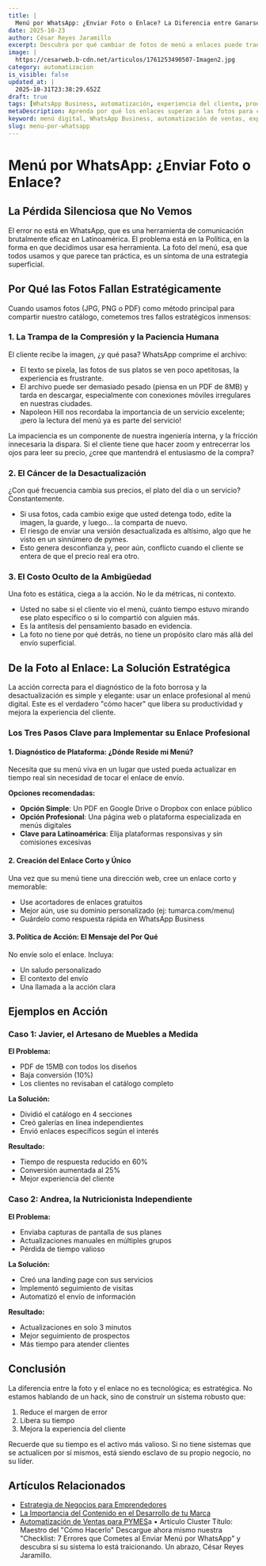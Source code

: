 ```yaml
---
title: |
  Menú por WhatsApp: ¿Enviar Foto o Enlace? La Diferencia entre Ganarse la Vida y Construir un Negocio Sólido
date: 2025-10-23
author: César Reyes Jaramillo
excerpt: Descubra por qué cambiar de fotos de menú a enlaces puede transformar su negocio, mejorando la experiencia del cliente y su productividad.
image: |
  https://cesarweb.b-cdn.net/articulos/1761253490507-Imagen2.jpg
category: automatizacion
is_visible: false
updated_at: |
  2025-10-31T23:38:29.652Z
draft: true
tags: [WhatsApp Business, automatización, experiencia del cliente, productividad, marketing digital]
metaDescription: Aprenda por qué los enlaces superan a las fotos para compartir menús por WhatsApp, mejorando la experiencia del cliente y su productividad.
keyword: menú digital, WhatsApp Business, automatización de ventas, experiencia del cliente, productividad
slug: menu-por-whatsapp
---
```



# Menú por WhatsApp: ¿Enviar Foto o Enlace?

## La Pérdida Silenciosa que No Vemos

El error no está en WhatsApp, que es una herramienta de comunicación brutalmente eficaz en Latinoamérica. El problema está en la Política, en la forma en que decidimos usar esa herramienta. La foto del menú, esa que todos usamos y que parece tan práctica, es un síntoma de una estrategia superficial.

## Por Qué las Fotos Fallan Estratégicamente

Cuando usamos fotos (JPG, PNG o PDF) como método principal para compartir nuestro catálogo, cometemos tres fallos estratégicos inmensos:

### 1. La Trampa de la Compresión y la Paciencia Humana

El cliente recibe la imagen, ¿y qué pasa? WhatsApp comprime el archivo:

- El texto se pixela, las fotos de sus platos se ven poco apetitosas, la experiencia es frustrante.
- El archivo puede ser demasiado pesado (piensa en un PDF de 8MB) y tarda en descargar, especialmente con conexiones móviles irregulares en nuestras ciudades.
- Napoleon Hill nos recordaba la importancia de un servicio excelente; ¡pero la lectura del menú ya es parte del servicio!

La impaciencia es un componente de nuestra ingeniería interna, y la fricción innecesaria la dispara. Si el cliente tiene que hacer zoom y entrecerrar los ojos para leer su precio, ¿cree que mantendrá el entusiasmo de la compra?

### 2. El Cáncer de la Desactualización

¿Con qué frecuencia cambia sus precios, el plato del día o un servicio? Constantemente.

- Si usa fotos, cada cambio exige que usted detenga todo, edite la imagen, la guarde, y luego... la comparta de nuevo.
- El riesgo de enviar una versión desactualizada es altísimo, algo que he visto en un sinnúmero de pymes.
- Esto genera desconfianza y, peor aún, conflicto cuando el cliente se entera de que el precio real era otro.

### 3. El Costo Oculto de la Ambigüedad

Una foto es estática, ciega a la acción. No le da métricas, ni contexto.

- Usted no sabe si el cliente vio el menú, cuánto tiempo estuvo mirando ese plato específico o si lo compartió con alguien más.
- Es la antítesis del pensamiento basado en evidencia.
- La foto no tiene por qué detrás, no tiene un propósito claro más allá del envío superficial.

## De la Foto al Enlace: La Solución Estratégica

La acción correcta para el diagnóstico de la foto borrosa y la desactualización es simple y elegante: usar un enlace profesional al menú digital. Este es el verdadero "cómo hacer" que libera su productividad y mejora la experiencia del cliente.

### Los Tres Pasos Clave para Implementar su Enlace Profesional

#### 1. Diagnóstico de Plataforma: ¿Dónde Reside mi Menú?

Necesita que su menú viva en un lugar que usted pueda actualizar en tiempo real sin necesidad de tocar el enlace de envío.

**Opciones recomendadas:**
- **Opción Simple**: Un PDF en Google Drive o Dropbox con enlace público
- **Opción Profesional**: Una página web o plataforma especializada en menús digitales
- **Clave para Latinoamérica**: Elija plataformas responsivas y sin comisiones excesivas

#### 2. Creación del Enlace Corto y Único

Una vez que su menú tiene una dirección web, cree un enlace corto y memorable:

- Use acortadores de enlaces gratuitos
- Mejor aún, use su dominio personalizado (ej: tumarca.com/menu)
- Guárdelo como respuesta rápida en WhatsApp Business

#### 3. Política de Acción: El Mensaje del Por Qué

No envíe solo el enlace. Incluya:

- Un saludo personalizado
- El contexto del envío
- Una llamada a la acción clara

## Ejemplos en Acción

### Caso 1: Javier, el Artesano de Muebles a Medida

**El Problema:**
- PDF de 15MB con todos los diseños
- Baja conversión (10%)
- Los clientes no revisaban el catálogo completo

**La Solución:**
- Dividió el catálogo en 4 secciones
- Creó galerías en línea independientes
- Envió enlaces específicos según el interés

**Resultado:**
- Tiempo de respuesta reducido en 60%
- Conversión aumentada al 25%
- Mejor experiencia del cliente

### Caso 2: Andrea, la Nutricionista Independiente

**El Problema:**
- Enviaba capturas de pantalla de sus planes
- Actualizaciones manuales en múltiples grupos
- Pérdida de tiempo valioso

**La Solución:**
- Creó una landing page con sus servicios
- Implementó seguimiento de visitas
- Automatizó el envío de información

**Resultado:**
- Actualizaciones en solo 3 minutos
- Mejor seguimiento de prospectos
- Más tiempo para atender clientes

## Conclusión

La diferencia entre la foto y el enlace no es tecnológica; es estratégica. No estamos hablando de un hack, sino de construir un sistema robusto que:

1. Reduce el margen de error
2. Libera su tiempo
3. Mejora la experiencia del cliente

Recuerde que su tiempo es el activo más valioso. Si no tiene sistemas que se actualicen por sí mismos, está siendo esclavo de su propio negocio, no su líder.

## Artículos Relacionados

- [Estrategia de Negocios para Emprendedores](/blog/estrategia-negocios-emprendedores)
- [La Importancia del Contenido en el Desarrollo de tu Marca](/blog/importancia-contenido-marca)
- [Automatización de Ventas para PYMES](/blog/automatizacion-ventas-pymes)a
•	Artículo Cluster Título: Maestro del "Cómo Hacerlo"
Descargue ahora mismo nuestra "Checklist: 7 Errores que Cometes al Enviar Menú por WhatsApp" y descubra si su sistema lo está traicionando.
Un abrazo,
César Reyes Jaramillo.
